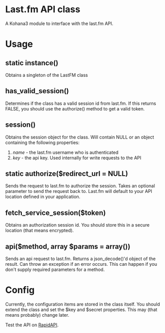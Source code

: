 Last.fm API class
===

A Kohana3 module to interface with the last.fm API.

Usage
===

static instance()
---
Obtains a singleton of the LastFM class

has_valid_session()
---
Determines if the class has a valid session id from last.fm. If this returns FALSE, you should use the authorize() method to get a valid token.

session()
---
Obtains the session object for the class. Will contain NULL or an object containing the following properties:

1. *name* - the last.fm username who is authenticated
2. *key* - the api key. Used internally for write requests to the API

static authorize($redirect_url = NULL)
---
Sends the request to last.fm to authorize the session. Takes an optional parameter to send the request back to. Last.fm will default to your API location defined in your application.

fetch_service_session($token)
---
Obtains an authorization session id. You should store this in a secure location (that means encrypted).

api($method, array $params = array())
---
Sends an api request to last.fm. Returns a json_decode()'d object of the result. Can throw an exception if an error occurs. This can happen if you don't supply required parameters for a method.

Config
===
Currently, the configuration items are stored in the class itself. You should extend the class and set the $key and $secret properties. This may (that means probably) change later.

Test the API on [RapidAPI](https://rapidapi.com/package/LastFM/functions?utm_source=LastFMGitHub&utm_medium=button).
